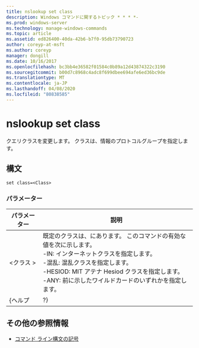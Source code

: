 ```yaml
---
title: nslookup set class
description: Windows コマンドに関するトピック * * * *-
ms.prod: windows-server
ms.technology: manage-windows-commands
ms.topic: article
ms.assetid: ed826400-40da-42b6-b7f0-95db73790723
author: coreyp-at-msft
ms.author: coreyp
manager: dongill
ms.date: 10/16/2017
ms.openlocfilehash: bc3bb4e36582f01584c0b89a12d43874322c3190
ms.sourcegitcommit: b00d7c8968c4adc8f699dbee694afe6ed36bc9de
ms.translationtype: MT
ms.contentlocale: ja-JP
ms.lasthandoff: 04/08/2020
ms.locfileid: "80838585"
---
```

# <a name="nslookup-set-class"></a>nslookup set class



クエリクラスを変更します。 クラスは、情報のプロトコルグループを指定します。

## <a name="syntax"></a>構文

```
set class=<Class>
```

### <a name="parameters"></a>パラメーター

| パラメーター |                                                                                                                                    説明                                                                                                                                    |
|-----------|-----------------------------------------------------------------------------------------------------------------------------------------------------------------------------------------------------------------------------------------------------------------------------------|
| \<クラス >  | 既定のクラスは、にあります。 このコマンドの有効な値を次に示します。</br>-IN: インターネットクラスを指定します。</br>-混乱: 混乱クラスを指定します。</br>-HESIOD: MIT アテナ Hesiod クラスを指定します。</br>-ANY: 前に示したワイルドカードのいずれかを指定します。 |
|   {ヘルプ   |                                                                                                                                        ?}                                                                                                                                         |

## <a name="additional-references"></a>その他の参照情報

- [コマンド ライン構文の記号](command-line-syntax-key.md)